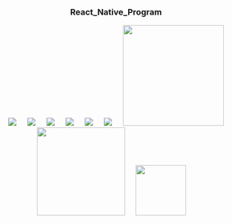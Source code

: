 <div align="center">
  
  ### React_Native_Program
</div>

<p align="center">
&emsp;
  <img src="https://img.shields.io/github/languages/code-size/MD-MAFUJUL-HASAN/React-Native?style=for-the-badge">
  &emsp;
  <img src="https://img.shields.io/github/repo-size/MD-MAFUJUL-HASAN/React-Native?color=purple&style=for-the-badge">
  &emsp;
  <img src="https://img.shields.io/github/languages/count/MD-MAFUJUL-HASAN/React-Native?color=green&style=for-the-badge">
  &emsp;
  <img src="https://img.shields.io/github/languages/top/MD-MAFUJUL-HASAN/React-Native?color=orange&style=for-the-badge">
  &emsp;
  <img src="https://img.shields.io/github/commit-activity/m/MD-MAFUJUL-HASAN/React-Native?color=lime&style=for-the-badge">
  &emsp;
  <img src="https://img.shields.io/github/last-commit/MD-MAFUJUL-HASAN/React-Native?color=darkgreen&style=for-the-badge">
  &emsp;
  <img src="https://tokei.rs/b1/github/MD-MAFUJUL-HASAN/React-Native?category=code" width="200">
  &emsp;
  <img src="https://tokei.rs/b1/github/MD-MAFUJUL-HASAN/React-Native?category=lines" width="175">
  &emsp;
  <img src="https://tokei.rs/b1/github/MD-MAFUJUL-HASAN/React-Native?category=files" width="100">
  &emsp;
  </p>
